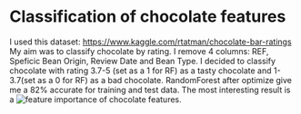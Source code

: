 # Classification of chocolate features
I used this dataset:
https://www.kaggle.com/rtatman/chocolate-bar-ratings
My aim was to classify chocolate by rating. I remove 4 columns: REF, Speficic Bean Origin, Review Date and Bean Type. 
I decided to classify chocolate with rating 3.7-5 (set as a 1 for RF) as a tasty chocolate and 1-3.7(set as a 0 for RF) as a bad chocolate.
RandomForest after optimize give me a 82% accurate for training and test data. 
The most interesting result is a ![feature importance](https://imgur.com/a/KBkDiGp) of chocolate features.
